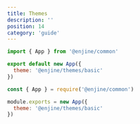 ```yaml
---
title: Themes
description: ''
position: 14
category: 'guide'
---
```


<code-group>
  <code-block label="es6" active>

  ```js
  import { App } from '@enjine/common'

  export default new App({
    theme: '@enjine/themes/basic'
  })
  ```

  </code-block>
  <code-block label="commonjs">

  ```js
  const { App } = require('@enjine/common')

  module.exports = new App({
    theme: '@enjine/themes/basic'
  })
  ```

  </code-block>
</code-group>

